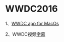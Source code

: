 # WWDC2016
1、[WWDC app for MacOs](https://github.com/insidegui/WWDC)


2、WWDC视频[字幕](http://asciiwwdc.com/)

